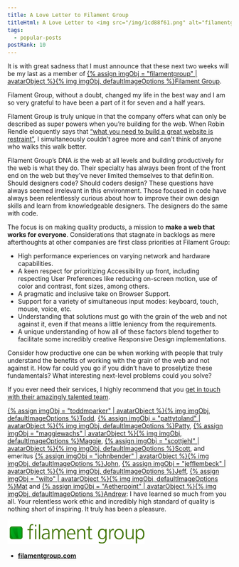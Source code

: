 ```yaml
---
title: A Love Letter to Filament Group
titleHtml: A Love Letter to <img src="/img/1cd88f61.png" alt="filamentgroup’s Avatar" class="z-avatar z-avatar-eq" width="48" height="48">Filament Group
tags:
  - popular-posts
postRank: 10
---
```

It is with great sadness that I must announce that these next two weeks will be my last as a member of [{% assign imgObj = "filamentgroup" | avatarObject %}{% img imgObj, defaultImageOptions %}Filament Group](https://www.filamentgroup.com/).

Filament Group, without a doubt, changed my life in the best way and I am so very grateful to have been a part of it for seven and a half years.

Filament Group is truly unique in that the company offers what can only be described as super powers when you’re building for the web. When Robin Rendle eloquently says that [“what you need to build a great website is restraint”](https://css-tricks.com/no-absolutely-not/), I simultaneously couldn’t agree more and can’t think of anyone who walks this walk better.

Filament Group’s DNA _is_ the web at all levels and building productively for the web is what they do. Their specialty has always been front of the front end on the web but they've never limited themselves to that definition. Should designers code? Should coders design? These questions have always seemed irrelevant in this environment. Those focused in code have always been relentlessly curious about how to improve their own design skills and learn from knowledgeable designers. The designers do the same with code.

The focus is on making quality products, a mission to **make a web that works for everyone**. Considerations that stagnate in backlogs as mere afterthoughts at other companies are first class priorities at Filament Group:

* High performance experiences on varying network and hardware capabilities.
* A keen respect for prioritizing Accessibility up front, including respecting User Preferences like reducing on-screen motion, use of color and contrast, font sizes, among others.
* A pragmatic and inclusive take on Browser Support.
* Support for a variety of simultaneous input modes: keyboard, touch, mouse, voice, etc.
* Understanding that solutions must go with the grain of the web and not against it, even if that means a little leniency from the requirements.
* A unique understanding of how all of these factors blend together to facilitate some incredibly creative Responsive Design implementations.

Consider how productive one can be when working with people that truly understand the benefits of working with the grain of the web and not against it. How far could you go if you didn’t have to proselytize these fundamentals? What interesting next-level problems could you solve?

If you ever need their services, I highly recommend that you [get in touch with their amazingly talented team](https://www.filamentgroup.com/workwithus/).

<span class="nowrap">[{% assign imgObj = "toddmparker" | avatarObject %}{% img imgObj, defaultImageOptions %}Todd](https://twitter.com/toddmparker)</span>, <span class="nowrap">[{% assign imgObj = "pattytoland" | avatarObject %}{% img imgObj, defaultImageOptions %}Patty](https://twitter.com/pattytoland)</span>, <span class="nowrap">[{% assign imgObj = "maggiewachs" | avatarObject %}{% img imgObj, defaultImageOptions %}Maggie](https://twitter.com/maggiewachs)</span>, <span class="nowrap">[{% assign imgObj = "scottjehl" | avatarObject %}{% img imgObj, defaultImageOptions %}Scott](https://twitter.com/scottjehl)</span>, and emeritus <span class="nowrap">[{% assign imgObj = "johnbender" | avatarObject %}{% img imgObj, defaultImageOptions %}John](https://twitter.com/johnbender/)</span>, <span class="nowrap">[{% assign imgObj = "jefflembeck" | avatarObject %}{% img imgObj, defaultImageOptions %}Jeff](https://twitter.com/jefflembeck/)</span>, <span class="nowrap">[{% assign imgObj = "wilto" | avatarObject %}{% img imgObj, defaultImageOptions %}Mat](https://twitter.com/wilto)</span> and [{% assign imgObj = "Aetherpoint" | avatarObject %}{% img imgObj, defaultImageOptions %}Andrew](https://twitter.com/Aetherpoint): I have learned so much from you all. Your relentless work ethic and incredibly high standard of quality is nothing short of inspiring. It truly has been a pleasure.

<a href="https://www.filamentgroup.com/"><img src="/img/fg-logo.svg" alt="Filament Group" style="max-width: 22em"></a>

* [**filamentgroup.com**](https://www.filamentgroup.com/)
